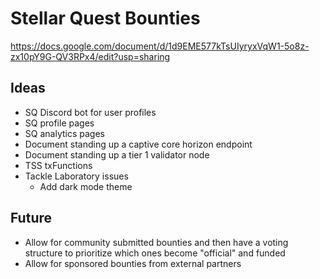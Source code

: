 # Stellar Quest Bounties
https://docs.google.com/document/d/1d9EME577kTsUIyryxVqW1-5o8z-zx10pY9G-QV3RPx4/edit?usp=sharing

## Ideas
- SQ Discord bot for user profiles
- SQ profile pages
- SQ analytics pages
- Document standing up a captive core horizon endpoint
- Document standing up a tier 1 validator node
- TSS txFunctions
- Tackle Laboratory issues
  - Add dark mode theme

## Future
- Allow for community submitted bounties and then have a voting structure to prioritize which ones become "official" and funded
- Allow for sponsored bounties from external partners
